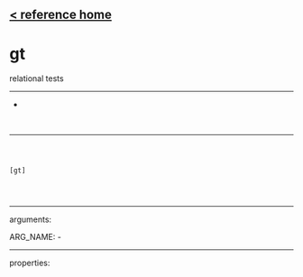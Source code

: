 [< reference home](ceammc_lib.html)
---

# gt


relational tests

---

-
<br>


---


```



[gt]


            
```

---
arguments:

ARG_NAME: -<br>

---
properties:


